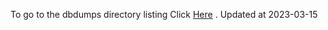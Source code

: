 To go to the dbdumps directory listing Click [Here](https://ipfs.io/ipfs/bafkreib2wouu3rdw3tmr7zuxkf4q3dbyw4zsunbl2djeytneumrt5gsu6u) . Updated at 2023-03-15
